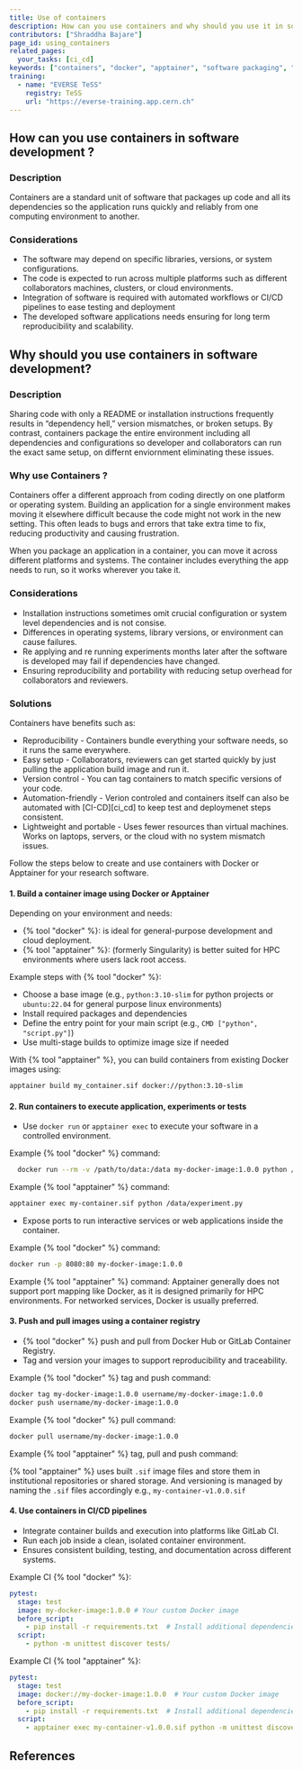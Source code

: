 ```yaml
---
title: Use of containers
description: How can you use containers and why should you use it in software development?
contributors: ["Shraddha Bajare"]
page_id: using_containers
related_pages: 
  your_tasks: [ci_cd]
keywords: ["containers", "docker", "apptainer", "software packaging", "reproducibility", "portability", "containerization", "software deployment"]
training:
  - name: "EVERSE TeSS"
    registry: TeSS
    url: "https://everse-training.app.cern.ch"
---
```


## How can you use containers in software development ?

### Description
Containers are a standard unit of software that packages up code and all its dependencies so the application runs quickly and reliably from one computing environment to another.

### Considerations

- The software may depend on specific libraries, versions, or system configurations.
- The code is expected to run across multiple platforms such as different collaborators machines, clusters, or cloud environments.
- Integration of software is required with automated workflows or CI/CD pipelines to ease testing and deployment
- The developed software applications needs ensuring for long term reproducibility and scalability.

## Why should you use containers in software development?

### Description
Sharing code with only a README or installation instructions frequently results in “dependency hell,” version mismatches, or broken setups. By contrast, containers package the entire environment including all dependencies and configurations so developer and collaborators can run the exact same setup, on differnt enviornment eliminating these issues.

### Why use Containers ?
Containers offer a different approach from coding directly on one platform or operating system. Building an application for a single environment makes moving it elsewhere difficult because the code might not work in the new setting. This often leads to bugs and errors that take extra time to fix, reducing productivity and causing frustration.

When you package an application in a container, you can move it across different platforms and systems. The container includes everything the app needs to run, so it works wherever you take it.

### Considerations

- Installation instructions sometimes omit crucial configuration or system level dependencies and is not consise.
- Differences in operating systems, library versions, or environment can cause failures.
- Re applying and re running experiments months later after the software is developed may fail if dependencies have changed.
- Ensuring reproducibility and portability with reducing setup overhead for collaborators and reviewers.

### Solutions

Containers have benefits such as:

- Reproducibility - Containers bundle everything your software needs, so it runs the same everywhere.
- Easy setup - Collaborators, reviewers can get started quickly by just pulling the application build image and run it.
- Version control -  You can tag containers to match specific versions of your code.
- Automation-friendly - Verion controled and containers itself can also be automated with [CI-CD][ci_cd] to keep test and deploymenet steps consistent.
- Lightweight and portable - Uses fewer resources than virtual machines. Works on laptops, servers, or the cloud with no system mismatch issues.

Follow the steps below to create and use containers with Docker or Apptainer for your research software.

#### 1. Build a container image using Docker or Apptainer

Depending on your environment and needs:

* {% tool "docker" %}: is ideal for general-purpose development and cloud deployment.  
* {% tool "apptainer" %}: (formerly Singularity) is better suited for HPC environments where users lack root access.

Example steps with {% tool "docker" %}:

* Choose a base image (e.g., `python:3.10-slim` for python projects or `ubuntu:22.04` for general purpose linux environments) 
* Install required packages and dependencies  
* Define the entry point for your main script (e.g., `CMD ["python", "script.py"]`)  
* Use multi-stage builds to optimize image size if needed  

With {% tool "apptainer" %}, you can build containers from existing Docker images using:

```bash
apptainer build my_container.sif docker://python:3.10-slim
```

#### 2. Run containers to execute application, experiments or tests

* Use `docker run` or `apptainer exec` to execute your software in a controlled environment.

Example {% tool "docker" %} command:

```bash
  docker run --rm -v /path/to/data:/data my-docker-image:1.0.0 python /data/experiment.py
```
Example {% tool "apptainer" %} command:
```bash
apptainer exec my-container.sif python /data/experiment.py
```

* Expose ports to run interactive services or web applications inside the container.

Example {% tool "docker" %} command:

```bash
docker run -p 8080:80 my-docker-image:1.0.0
```
Example {% tool "apptainer" %} command:
Apptainer generally does not support port mapping like Docker, as it is designed primarily for HPC environments. For networked services, Docker is usually preferred.

#### 3. Push and pull images using a container registry

* {% tool "docker" %} push and pull from Docker Hub or GitLab Container Registry.
* Tag and version your images to support reproducibility and traceability.

Example {% tool "docker" %} tag and push command:

```bash
docker tag my-docker-image:1.0.0 username/my-docker-image:1.0.0
docker push username/my-docker-image:1.0.0
```
Example {% tool "docker" %} pull command:

```bash
docker pull username/my-docker-image:1.0.0
```
Example {% tool "apptainer" %} tag, pull and push command:

{% tool "apptainer" %} uses built `.sif` image files and store them in institutional repositories or shared storage. And versioning is managed by naming the `.sif` files accordingly
e.g., `my-container-v1.0.0.sif`

 
#### 4. Use containers in CI/CD pipelines

* Integrate container builds and execution into platforms like GitLab CI.
* Run each job inside a clean, isolated container environment.  
* Ensures consistent building, testing, and documentation across different systems.

Example CI {% tool "docker" %}:

```yaml
pytest:
  stage: test
  image: my-docker-image:1.0.0 # Your custom Docker image
  before_script:
    - pip install -r requirements.txt  # Install additional dependencies if not already included in the image
  script:
    - python -m unittest discover tests/ 
```
Example CI {% tool "apptainer" %}:

```yaml
pytest:
  stage: test
  image: docker://my-docker-image:1.0.0  # Your custom Docker image
  before_script:
    - pip install -r requirements.txt  # Install additional dependencies if not already included in the image
  script:
    - apptainer exec my-container-v1.0.0.sif python -m unittest discover tests/
```

## References

[Docker documentation]: https://docs.docker.com/get-started/docker-overview/
[Docker reference docs for CLI, APIs, and platform behaviors]: https://docs.docker.com/reference/
[RedHat containerization]: https://www.redhat.com/en/topics/containers
[Apptainer user guide]: https://apptainer.org/docs/user/latest/index.html